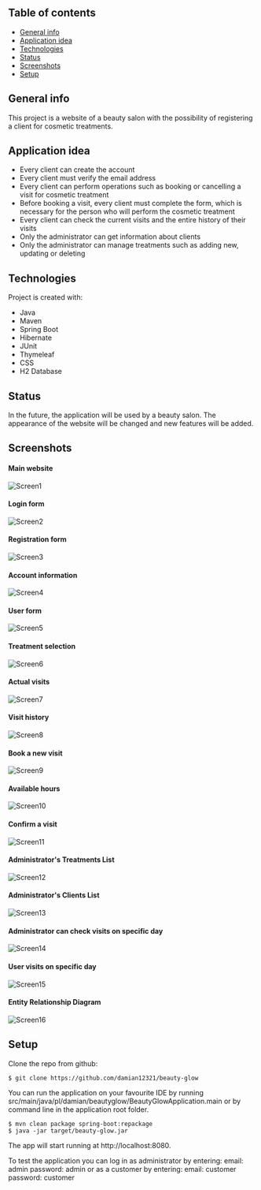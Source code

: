 ## Table of contents
* [General info](#general-info)
* [Application idea](#application-idea)
* [Technologies](#technologies)
* [Status](#status)
* [Screenshots](#screenshots)
* [Setup](#setup)

## General info
This project is a website of a beauty salon with the possibility of registering a client for cosmetic treatments.

## Application idea
* Every client can create the account 
* Every client must verify the email address
* Every client can perform operations such as booking or cancelling a visit for cosmetic treatment
* Before booking a visit, every client must complete the form, which is necessary for the person who will perform the cosmetic treatment
* Every client can check the current visits and the entire history of their visits
* Only the administrator can get information about clients
* Only the administrator can manage treatments such as adding new, updating or deleting

## Technologies
Project is created with:
* Java
* Maven
* Spring Boot
* Hibernate
* JUnit
* Thymeleaf
* CSS
* H2 Database
## Status
In the future, the application will be used by a beauty salon. 
The appearance of the website will be changed and new features will be added.

## Screenshots
#### Main website
![Screen1](./img/Screen1.png)
#### Login form
![Screen2](./img/Screen2.png)
#### Registration form
![Screen3](./img/Screen3.png)
#### Account information
![Screen4](./img/Screen4.png)
#### User form
![Screen5](./img/Screen5.png)
#### Treatment selection
![Screen6](./img/Screen6.png)
#### Actual visits
![Screen7](./img/Screen7.png)
#### Visit history
![Screen8](./img/Screen8.png)
#### Book a new visit
![Screen9](./img/Screen9.png)
#### Available hours
![Screen10](./img/Screen10.png)
#### Confirm a visit
![Screen11](./img/Screen11.png)
#### Administrator's Treatments List
![Screen12](./img/Screen12.png)
#### Administrator's Clients List
![Screen13](./img/Screen13.png)
#### Administrator can check visits on specific day
![Screen14](./img/Screen14.png)
#### User visits on specific day
![Screen15](./img/Screen15.png)
#### Entity Relationship Diagram
![Screen16](./img/Screen16.png)

## Setup
Clone the repo from github:
```
$ git clone https://github.com/damian12321/beauty-glow
```
You can run the application on your favourite IDE by running src/main/java/pl/damian/beautyglow/BeautyGlowApplication.main
or by command line in the application root folder.

```
$ mvn clean package spring-boot:repackage
$ java -jar target/beauty-glow.jar
```

The app will start running at http://localhost:8080.

To test the application you can log in as administrator by entering:
email: admin 
password: admin
or as a customer by entering:
email: customer 
password: customer